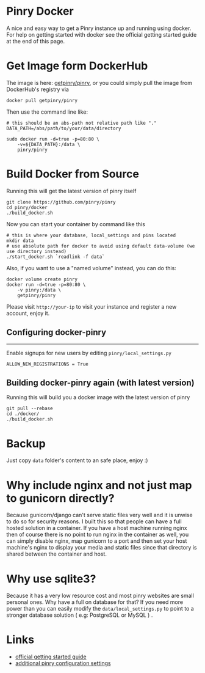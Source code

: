 Pinry Docker
================

A nice and easy way to get a Pinry instance up and running using docker. For
help on getting started with docker see the official getting started guide at
the end of this page.


# Get Image form DockerHub

The image is here: [getpinry/pinry](https://hub.docker.com/r/getpinry/pinry), 
or you could simply pull the image from DockerHub's registry via

```
docker pull getpinry/pinry
```

Then use the command line like:

```
# this should be an abs-path not relative path like "."
DATA_PATH=/abs/path/to/your/data/directory

sudo docker run -d=true -p=80:80 \
    -v=${DATA_PATH}:/data \
    pinry/pinry
```

# Build Docker from Source


Running this will get the latest version of pinry itself
```
git clone https://github.com/pinry/pinry
cd pinry/docker
./build_docker.sh
```

Now you can start your container by command like this

```
# this is where your database, local_settings and pins located
mkdir data
# use absolute path for docker to avoid using default data-volume (we use directory instead)
./start_docker.sh `readlink -f data`
```

Also, if you want to use a "named volume" instead, you can do this:

````
docker volume create pinry
docker run -d=true -p=80:80 \
    -v pinry:/data \
    getpinry/pinry
````

Please visit `http://your-ip` to visit your instance and register a new account, enjoy it.


## Configuring docker-pinry
------------------------
Enable signups for new users by editing `pinry/local_settings.py`
```
ALLOW_NEW_REGISTRATIONS = True
```

## Building docker-pinry again (with latest version)


Running this will build you a docker image with the latest version of pinry
```
git pull --rebase
cd ./docker/
./build_docker.sh
```

# Backup
Just copy `data` folder's content to an safe place, enjoy :)


# Why include nginx and not just map to gunicorn directly?

Because gunicorn/django can't serve static files very well and it is unwise to do
so for security reasons. I built this so that people can have a full hosted
solution in a container. If you have a host machine running nginx then of course
there is no point to run nginx in the container as well, you can simply disable
nginx, map gunicorn to a port and then set your host machine's nginx to display
your media and static files since that directory is shared between the container
and host.


# Why use sqlite3?

Because it has a very low resource cost and most pinry websites are small
personal ones. Why have a full on database for that? If you need more power
than you can easily modify the `data/local_settings.py` to point to a
stronger database solution ( e.g: PostgreSQL or MySQL ) .


# Links

+ [official getting started guide](http://www.docker.io/gettingstarted/)
+ [additional pinry configuration settings](https://github.com/pinry/pinry/blob/master/pinry/settings/local_settings.example.py)
